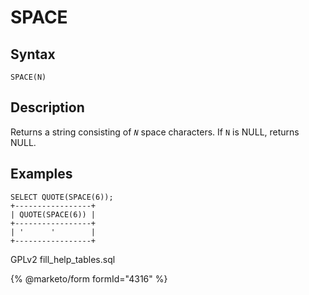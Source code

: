
# SPACE

## Syntax


```
SPACE(N)
```

## Description


Returns a string consisting of *`N`* space characters. If `N` is NULL, returns NULL.


## Examples


```
SELECT QUOTE(SPACE(6));
+-----------------+
| QUOTE(SPACE(6)) |
+-----------------+
| '      '        |
+-----------------+
```


GPLv2 fill_help_tables.sql


{% @marketo/form formId="4316" %}
